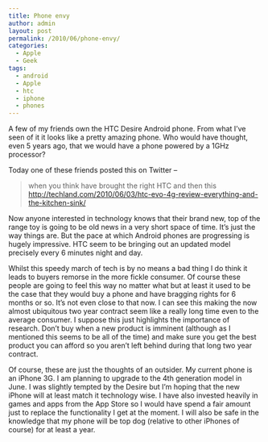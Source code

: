 ```yaml
---
title: Phone envy
author: admin
layout: post
permalink: /2010/06/phone-envy/
categories:
  - Apple
  - Geek
tags:
  - android
  - Apple
  - htc
  - iphone
  - phones
---
```

A few of my friends own the HTC Desire Android phone. From what I&#8217;ve seen of it it looks like a pretty amazing phone. Who would have thought, even 5 years ago, that we would have a phone powered by a 1GHz processor?

Today one of these friends posted this on Twitter &#8211;

> when you think have brought the right HTC and then this http://techland.com/2010/06/03/htc-evo-4g-review-everything-and-the-kitchen-sink/

Now anyone interested in technology knows that their brand new, top of the range toy is going to be old news in a very short space of time. It&#8217;s just the way things are. But the pace at which Android phones are progressing is hugely impressive. HTC seem to be bringing out an updated model precisely every 6 minutes night and day.

Whilst this speedy march of tech is by no means a bad thing I do think it leads to buyers remorse in the more fickle consumer. Of course these people are going to feel this way no matter what but at least it used to be the case that they would buy a phone and have bragging rights for 6 months or so. It&#8217;s not even close to that now. I can see this making the now almost ubiquitous two year contract seem like a really long time even to the average consumer. I suppose this just highlights the importance of research. Don&#8217;t buy when a new product is imminent (although as I mentioned this seems to be all of the time) and make sure you get the best product you can afford so you aren&#8217;t left behind during that long two year contract.

Of course, these are just the thoughts of an outsider. My current phone is an iPhone 3G. I am planning to upgrade to the 4th generation model in June. I was slightly tempted by the Desire but I&#8217;m hoping that the new iPhone will at least match it technology wise. I have also invested heavily in games and apps from the App Store so I would have spend a fair amount just to replace the functionality I get at the moment. I will also be safe in the knowledge that my phone will be top dog (relative to other iPhones of course) for at least a year.